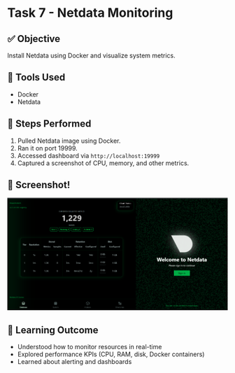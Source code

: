 # Task 7 - Netdata Monitoring

## ✅ Objective
Install Netdata using Docker and visualize system metrics.

## 🔧 Tools Used
- Docker
- Netdata

## 🧪 Steps Performed
1. Pulled Netdata image using Docker.
2. Ran it on port 19999.
3. Accessed dashboard via `http://localhost:19999`
4. Captured a screenshot of CPU, memory, and other metrics.

## 📸 Screenshot!
![image alt](https://github.com/JAYPORWAL/devops-task7-netdata/blob/01e0aecbf316e5f02f3651fd2d697282344d98bc/Screenshot%202025-06-05%20150511.png)

## 🧠 Learning Outcome
- Understood how to monitor resources in real-time
- Explored performance KPIs (CPU, RAM, disk, Docker containers)
- Learned about alerting and dashboards
